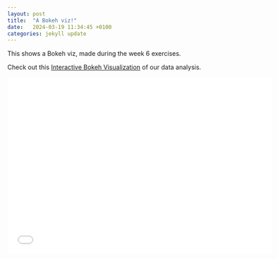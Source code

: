 ```yaml
---
layout: post
title:  "A Bokeh viz!"
date:   2024-03-19 11:34:45 +0100
categories: jekyll update
---
```

This shows a Bokeh viz, made during the week 6 exercises.

Check out this [Interactive Bokeh Visualization](/_site/assets/bokeh.html) of our data analysis.

<iframe src="/_site/assets/bokeh.html" width="600" height="400" frameborder="0"></iframe>
